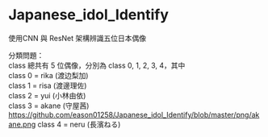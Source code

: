 # Japanese_idol_Identify
使用CNN 與 ResNet 架構辨識五位日本偶像    

分類問題：  
class 總共有 5 位偶像，分別為 class 0, 1, 2, 3, 4，其中  
class 0 = rika (渡边梨加)  
class 1 = risa (渡邊理佐)  
class 2 = yui (小林由依)  
class 3 = akane (守屋茜) 
https://github.com/eason01258/Japanese_idol_Identify/blob/master/png/akane.png
class 4 = neru (長濱ねる)  
